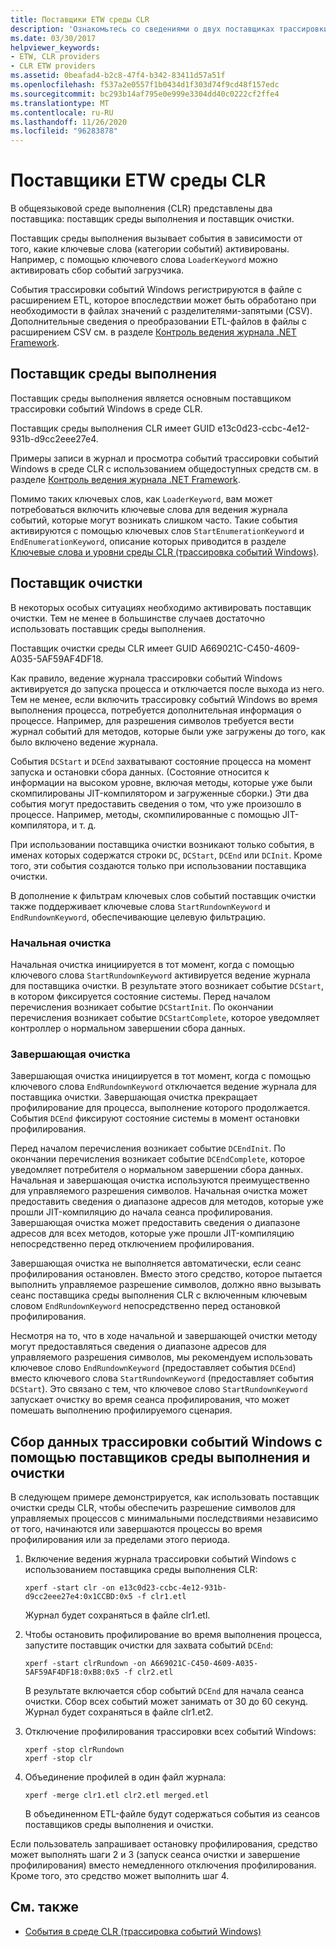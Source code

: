 ```yaml
---
title: Поставщики ETW среды CLR
description: 'Ознакомьтесь со сведениями о двух поставщиках трассировки событий среды CLR для Windows (ETW): поставщик рунтимне и поставщик очистки.'
ms.date: 03/30/2017
helpviewer_keywords:
- ETW, CLR providers
- CLR ETW providers
ms.assetid: 0beafad4-b2c8-47f4-b342-83411d57a51f
ms.openlocfilehash: f537a2e0557f1b0434d1f303d74f9cd48f157edc
ms.sourcegitcommit: bc293b14af795e0e999e3304dd40c0222cf2ffe4
ms.translationtype: MT
ms.contentlocale: ru-RU
ms.lasthandoff: 11/26/2020
ms.locfileid: "96283878"
---
```

# <a name="clr-etw-providers"></a>Поставщики ETW среды CLR

В общеязыковой среде выполнения (CLR) представлены два поставщика: поставщик среды выполнения и поставщик очистки.  
  
 Поставщик среды выполнения вызывает события в зависимости от того, какие ключевые слова (категории событий) активированы. Например, с помощью ключевого слова `LoaderKeyword` можно активировать сбор событий загрузчика.  
  
 События трассировки событий Windows регистрируются в файле с расширением ETL, которое впоследствии может быть обработано при необходимости в файлах значений с разделителями-запятыми (CSV). Дополнительные сведения о преобразовании ETL-файлов в файлы с расширением CSV см. в разделе [Контроль ведения журнала .NET Framework](controlling-logging.md).  
  
## <a name="the-runtime-provider"></a>Поставщик среды выполнения  

 Поставщик среды выполнения является основным поставщиком трассировки событий Windows в среде CLR.  
  
 Поставщик среды выполнения CLR имеет GUID e13c0d23-ccbc-4e12-931b-d9cc2eee27e4.  
  
 Примеры записи в журнал и просмотра событий трассировки событий Windows в среде CLR с использованием общедоступных средств см. в разделе [Контроль ведения журнала .NET Framework](controlling-logging.md).  
  
 Помимо таких ключевых слов, как `LoaderKeyword`, вам может потребоваться включить ключевые слова для ведения журнала событий, которые могут возникать слишком часто. Такие события активируются с помощью ключевых слов `StartEnumerationKeyword` и `EndEnumerationKeyword`, описание которых приводится в разделе [Ключевые слова и уровни среды CLR (трассировка событий Windows)](clr-etw-keywords-and-levels.md).  
  
## <a name="the-rundown-provider"></a>Поставщик очистки  

 В некоторых особых ситуациях необходимо активировать поставщик очистки. Тем не менее в большинстве случаев достаточно использовать поставщик среды выполнения.  
  
 Поставщик очистки среды CLR имеет GUID A669021C-C450-4609-A035-5AF59AF4DF18.  
  
 Как правило, ведение журнала трассировки событий Windows активируется до запуска процесса и отключается после выхода из него. Тем не менее, если включить трассировку событий Windows во время выполнения процесса, потребуется дополнительная информация о процессе. Например, для разрешения символов требуется вести журнал событий для методов, которые были уже загружены до того, как было включено ведение журнала.  
  
 События `DCStart` и `DCEnd` захватывают состояние процесса на момент запуска и остановки сбора данных. (Состояние относится к информации на высоком уровне, включая методы, которые уже были скомпилированы JIT-компилятором и загруженные сборки.) Эти два события могут предоставить сведения о том, что уже произошло в процессе. Например, методы, скомпилированные с помощью JIT-компилятора, и т. д.  
  
 При использовании поставщика очистки возникают только события, в именах которых содержатся строки `DC`, `DCStart`, `DCEnd` или `DCInit`. Кроме того, эти события создаются только при использовании поставщика очистки.  
  
 В дополнение к фильтрам ключевых слов событий поставщик очистки также поддерживает ключевые слова `StartRundownKeyword` и `EndRundownKeyword`, обеспечивающие целевую фильтрацию.  
  
### <a name="start-rundown"></a>Начальная очистка  

 Начальная очистка инициируется в тот момент, когда с помощью ключевого слова `StartRundownKeyword` активируется ведение журнала для поставщика очистки. В результате этого возникает событие `DCStart`, в котором фиксируется состояние системы. Перед началом перечисления возникает событие `DCStartInit`. По окончании перечисления возникает событие `DCStartComplete`, которое уведомляет контроллер о нормальном завершении сбора данных.  
  
### <a name="end-rundown"></a>Завершающая очистка  

 Завершающая очистка инициируется в тот момент, когда с помощью ключевого слова `EndRundownKeyword` отключается ведение журнала для поставщика очистки. Завершающая очистка прекращает профилирование для процесса, выполнение которого продолжается. События `DCEnd` фиксируют состояние системы в момент остановки профилирования.  
  
 Перед началом перечисления возникает событие `DCEndInit`. По окончании перечисления возникает событие `DCEndComplete`, которое уведомляет потребителя о нормальном завершении сбора данных. Начальная и завершающая очистка используются преимущественно для управляемого разрешения символов. Начальная очистка может предоставить сведения о диапазоне адресов для методов, которые уже прошли JIT-компиляцию до начала сеанса профилирования. Завершающая очистка может предоставить сведения о диапазоне адресов для всех методов, которые уже прошли JIT-компиляцию непосредственно перед отключением профилирования.  
  
 Завершающая очистка не выполняется автоматически, если сеанс профилирования остановлен. Вместо этого средство, которое пытается выполнить управляемое разрешение символов, должно явно вызывать сеанс поставщика среды выполнения CLR с включенным ключевым словом `EndRundownKeyword` непосредственно перед остановкой профилирования.  
  
 Несмотря на то, что в ходе начальной и завершающей очистки методу могут предоставляться сведения о диапазоне адресов для управляемого разрешения символов, мы рекомендуем использовать ключевое слово `EndRundownKeyword` (предоставляет события `DCEnd`) вместо ключевого слова `StartRundownKeyword` (предоставляет события `DCStart`). Это связано с тем, что ключевое слово `StartRundownKeyword` запускает очистку во время сеанса профилирования, что может помешать выполнению профилируемого сценария.  
  
## <a name="etw-data-collection-using-runtime-and-rundown-providers"></a>Сбор данных трассировки событий Windows с помощью поставщиков среды выполнения и очистки  

 В следующем примере демонстрируется, как использовать поставщик очистки среды CLR, чтобы обеспечить разрешение символов для управляемых процессов с минимальными последствиями независимо от того, начинаются или завершаются процессы во время профилирования или за пределами этого периода.  
  
1. Включение ведения журнала трассировки событий Windows с использованием поставщика среды выполнения CLR:  
  
    ```console
    xperf -start clr -on e13c0d23-ccbc-4e12-931b-d9cc2eee27e4:0x1CCBD:0x5 -f clr1.etl
    ```  
  
     Журнал будет сохраняться в файле clr1.etl.  
  
2. Чтобы остановить профилирование во время выполнения процесса, запустите поставщик очистки для захвата событий `DCEnd`:  
  
    ```console
    xperf -start clrRundown -on A669021C-C450-4609-A035-5AF59AF4DF18:0xB8:0x5 -f clr2.etl
    ```  
  
     В результате включается сбор событий `DCEnd` для начала сеанса очистки. Сбор всех событий может занимать от 30 до 60 секунд. Журнал будет сохраняться в файле clr1.et2.  
  
3. Отключение профилирования трассировки всех событий Windows:  
  
    ```console
    xperf -stop clrRundown
    xperf -stop clr  
    ```  
  
4. Объединение профилей в один файл журнала:  
  
    ```console
    xperf -merge clr1.etl clr2.etl merged.etl  
    ```  
  
     В объединенном ETL-файле будут содержаться события из сеансов поставщиков среды выполнения и очистки.  
  
 Если пользователь запрашивает остановку профилирования, средство может выполнять шаги 2 и 3 (запуск сеанса очистки и завершение профилирования) вместо немедленного отключения профилирования. Кроме того, это средство может выполнить шаг 4.  
  
## <a name="see-also"></a>См. также

- [События в среде CLR (трассировка событий Windows)](etw-events-in-the-common-language-runtime.md)
